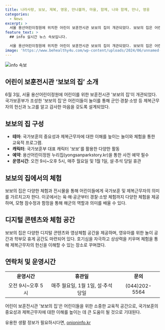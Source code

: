 ```yaml
---
title: 나라사랑, 보보, 제복, 영웅, 만나볼까, 마을, 함께, 나와 함께, 만나, 영웅
categories:
  - News
excerpt: >
  서울 용산어린이정원에 위치한 어린이 보훈전시관 보보의 집이 개관되었다. 보보의 집은 어린이들이 놀이를 통해 군인·경찰·소방 등 제복근무자의 헌신과 노고를 알고 감사한 마음을 갖도록 국가보훈부가 조성한 공간으로, 어린이들을 위한 다양한 체험 및 전시를 무료로 제공하며, 사전 예약이 필요하다. 보보의 집은 육·해·공군부터 경찰·소방 체험까지 다양한 체험을 제공하며, 영상체험 공간과 영유아를 위한 놀이 공간, 학부모 휴게 쉼터도 마련돼 있다.
feature_text: >
  ## info 실시간 뉴스 속보입니다.

  서울 용산어린이정원에 위치한 어린이 보훈전시관 보보의 집이 개관되었다. 보보의 집은 어린이들이 놀이를 통해 군인·경찰·소방 등 제복근무자의 헌신과 노고를 알고 감사한 마음을 갖도록 국가보훈부가 조성한 공간으로, 어린이들을 위한 다양한 체험 및 전시를 무료로 제공하며, 사전 예약이 필요하다. 보보의 집은 육·해·공군부터 경찰·소방 체험까지 다양한 체험을 제공하며, 영상체험 공간과 영유아를 위한 놀이 공간, 학부모 휴게 쉼터도 마련돼 있다.
image: 'https://www.behealthy4u.com/wp-content/uploads/2024/06/unnamed-file.png'
---
```


<p><img src="https://www.behealthy4u.com/wp-content/uploads/2024/06/unnamed-file.png" alt="info 속보" /></p>

<h2 data-ke-size="size26">어린이 보훈전시관 ‘보보의 집’ 소개</h2>

<p data-ke-size="size16">6월 3일, 서울 용산어린이정원에 어린이를 위한 보훈전시관 '보보의 집'이 개관되었다. 국가보훈부가 조성한 '보보의 집'은 어린이들이 놀이를 통해 군인·경찰·소방 등 제복근무자의 헌신과 노고를 알고 감사한 마음을 갖도록 설계되었다.</p>

<h2 data-ke-size="size26">보보의 집 구성</h2>

<ul>
  <li><b>테마</b>: 국가보훈의 중요성과 제복근무자에 대한 이해를 높이는 놀이와 체험을 통한 교육적 프로그램.</li>
  <li><b>캐릭터</b>: 국가보훈부 대표 캐릭터 '보보'를 활용한 다양한 활동</li>
  <li><b>예약</b>: 용산어린이정원 누리집(yongsanparkstory.kr)을 통한 사전 예약 필수</li>
  <li><b>운영시간</b>: 오전 9시~오후 5시, 매주 월요일 및 1월 1일, 설·추석 당일 휴관</li>
</ul>

<h2 data-ke-size="size26">보보의 집에서의 체험</h2>

<p data-ke-size="size16">보보의 집은 다양한 체험과 전시물을 통해 어린이들에게 국가보훈 및 제복근무자의 의미를 가르치고자 한다. 이곳에서는 육·해·공군부터 경찰·소방 체험까지 다양한 체험을 제공하며, 모형 잠수정과 함정을 통해 해군의 역할과 의미를 배울 수 있다.</p>

<h2 data-ke-size="size26">디지털 콘텐츠와 체험 공간</h2>

<p data-ke-size="size16">보보의 집은 다양한 디지털 콘텐츠와 영상체험 공간을 제공하며, 영유아를 위한 놀이 공간과 학부모 휴게 공간도 마련되어 있다. 호기심을 자극하고 상상력을 키우며 체험을 통해 제복근무자의 헌신을 이해할 수 있는 장소로 꾸며졌다.</p>

<h2 data-ke-size="size26">연락처 및 운영시간</h2>

<table>
  <tr>
    <td style="text-align: center; height: 17px;"><b>운영시간</b></td>
    <td style="text-align: center; height: 17px;"><b>휴관일</b></td>
    <td style="text-align: center; height: 17px;"><b>문의</b></td>
  </tr>
  <tr>
    <td style="text-align: center; height: 17px;">오전 9시~오후 5시</td>
    <td style="text-align: center; height: 17px;">매주 월요일, 1월 1일, 설·추석 당일</td>
    <td style="text-align: center; height: 17px;">(044)202-5564</td>
  </tr>
</table>

<p data-ke-size="size16">어린이 보훈전시관 '보보의 집'은 어린이들을 위한 소중한 교육적 공간으로, 국가보훈의 중요성과 제복근무자에 대한 이해를 높이는 데 큰 도움이 될 것으로 기대된다.</p>
유용한 생활 정보가 필요하시다면, <a href="https://onioninfo.kr" rel="dofollow">onioninfo.kr</a>


